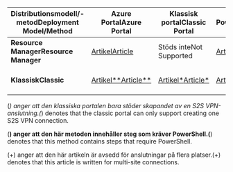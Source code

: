 | <span data-ttu-id="258fb-101">**Distributionsmodell/-metod**</span><span class="sxs-lookup"><span data-stu-id="258fb-101">**Deployment Model/Method**</span></span> | <span data-ttu-id="258fb-102">**Azure Portal**</span><span class="sxs-lookup"><span data-stu-id="258fb-102">**Azure Portal**</span></span> | <span data-ttu-id="258fb-103">**Klassisk portal**</span><span class="sxs-lookup"><span data-stu-id="258fb-103">**Classic Portal**</span></span> | <span data-ttu-id="258fb-104">**PowerShell**</span><span class="sxs-lookup"><span data-stu-id="258fb-104">**PowerShell**</span></span> | <span data-ttu-id="258fb-105">**Azure CLI**</span><span class="sxs-lookup"><span data-stu-id="258fb-105">**Azure CLI**</span></span> |
| --- | --- | --- | --- | --- |
| <span data-ttu-id="258fb-106">**Resource Manager**</span><span class="sxs-lookup"><span data-stu-id="258fb-106">**Resource Manager**</span></span> |[<span data-ttu-id="258fb-107">Artikel</span><span class="sxs-lookup"><span data-stu-id="258fb-107">Article</span></span>](../articles/vpn-gateway/vpn-gateway-howto-site-to-site-resource-manager-portal.md) |<span data-ttu-id="258fb-108">Stöds inte</span><span class="sxs-lookup"><span data-stu-id="258fb-108">Not Supported</span></span> |[<span data-ttu-id="258fb-109">Artikel</span><span class="sxs-lookup"><span data-stu-id="258fb-109">Article</span></span>](../articles/vpn-gateway/vpn-gateway-create-site-to-site-rm-powershell.md) | [<span data-ttu-id="258fb-110">Artikel</span><span class="sxs-lookup"><span data-stu-id="258fb-110">Article</span></span>](../articles/vpn-gateway/vpn-gateway-howto-site-to-site-resource-manager-cli.md) |
| <span data-ttu-id="258fb-111">**Klassisk**</span><span class="sxs-lookup"><span data-stu-id="258fb-111">**Classic**</span></span> |[<span data-ttu-id="258fb-112">Artikel**</span><span class="sxs-lookup"><span data-stu-id="258fb-112">Article**</span></span>](../articles/vpn-gateway/vpn-gateway-howto-site-to-site-classic-portal.md) |[<span data-ttu-id="258fb-113">Artikel*</span><span class="sxs-lookup"><span data-stu-id="258fb-113">Article*</span></span>](../articles/vpn-gateway/vpn-gateway-site-to-site-create.md) |[<span data-ttu-id="258fb-114">Artikel+</span><span class="sxs-lookup"><span data-stu-id="258fb-114">Article+</span></span>](../articles/vpn-gateway/vpn-gateway-multi-site.md) | <span data-ttu-id="258fb-115">Stöds inte</span><span class="sxs-lookup"><span data-stu-id="258fb-115">Not Supported</span></span> |

<span data-ttu-id="258fb-116">(*) anger att den klassiska portalen bara stöder skapandet av en S2S VPN-anslutning.</span><span class="sxs-lookup"><span data-stu-id="258fb-116">(*) denotes that the classic portal can only support creating one S2S VPN connection.</span></span>

<span data-ttu-id="258fb-117">(**) anger att den här metoden innehåller steg som kräver PowerShell.</span><span class="sxs-lookup"><span data-stu-id="258fb-117">(**) denotes that this method contains steps that require PowerShell.</span></span>

<span data-ttu-id="258fb-118">(+) anger att den här artikeln är avsedd för anslutningar på flera platser.</span><span class="sxs-lookup"><span data-stu-id="258fb-118">(+) denotes that this article is written for multi-site connections.</span></span>